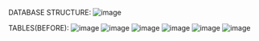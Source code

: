 DATABASE STRUCTURE:
![image](https://github.com/Ashwari/Bloom-Blossom/assets/93824879/c007c2f5-6c45-4cb5-99cc-bddbc398114b)

TABLES(BEFORE):
![image](https://github.com/Ashwari/Bloom-Blossom/assets/93824879/5fb65c23-a164-4953-a8b4-c7d089c9ef13)
![image](https://github.com/Ashwari/Bloom-Blossom/assets/93824879/70ede3e4-e264-4660-8642-e559eccc86e3)
![image](https://github.com/Ashwari/Bloom-Blossom/assets/93824879/bb885e54-080e-403b-8d5b-6ef6c47cd8e8)
![image](https://github.com/Ashwari/Bloom-Blossom/assets/93824879/628cc8ec-38c5-4906-8983-f73ba8aa5f84)
![image](https://github.com/Ashwari/Bloom-Blossom/assets/93824879/3d042ae6-f78a-4b57-8528-65975304c62e)
![image](https://github.com/Ashwari/Bloom-Blossom/assets/93824879/9560849f-0529-46c6-837a-17e343e1db57)




